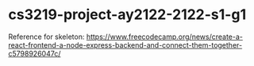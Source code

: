 # cs3219-project-ay2122-2122-s1-g1

Reference for skeleton: https://www.freecodecamp.org/news/create-a-react-frontend-a-node-express-backend-and-connect-them-together-c5798926047c/